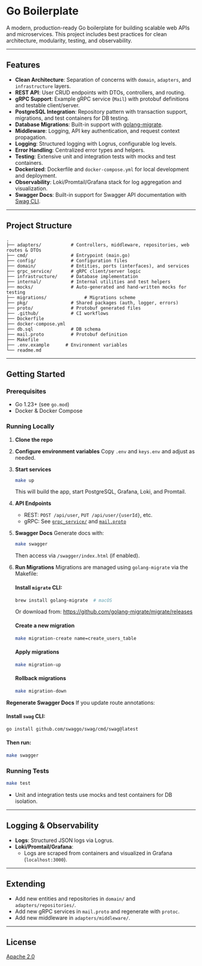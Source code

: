 # Go Boilerplate

A modern, production-ready Go boilerplate for building scalable web APIs and microservices. This project includes best practices for clean architecture, modularity, testing, and observability.

---

## Features

- **Clean Architecture**: Separation of concerns with `domain`, `adapters`, and `infrastructure` layers.
- **REST API**: User CRUD endpoints with DTOs, controllers, and routing.
- **gRPC Support**: Example gRPC service (`Mail`) with protobuf definitions and testable client/server.
- **PostgreSQL Integration**: Repository pattern with transaction support, migrations, and test containers for DB testing.
- **Database Migrations**: Built-in support with [golang-migrate](https://github.com/golang-migrate/migrate).
- **Middleware**: Logging, API key authentication, and request context propagation.
- **Logging**: Structured logging with Logrus, configurable log levels.
- **Error Handling**: Centralized error types and helpers.
- **Testing**: Extensive unit and integration tests with mocks and test containers.
- **Dockerized**: Dockerfile and `docker-compose.yml` for local development and deployment.
- **Observability**: Loki/Promtail/Grafana stack for log aggregation and visualization.
- **Swagger Docs**: Built-in support for Swagger API documentation with [Swag CLI](https://github.com/swaggo/swag).


---

## Project Structure

```
.
├── adapters/           # Controllers, middleware, repositories, web routes & DTOs
├── cmd/                # Entrypoint (main.go)
├── config/             # Configuration files
├── domain/             # Entities, ports (interfaces), and services
├── grpc_service/       # gRPC client/server logic
├── infrastructure/     # Database implementation
├── internal/           # Internal utilities and test helpers
├── mocks/              # Auto-generated and hand-written mocks for testing
├── migrations/              # Migrations scheme
├── pkg/                # Shared packages (auth, logger, errors)
├── proto/              # Protobuf generated files
├── .github/            # CI workflows
├── Dockerfile
├── docker-compose.yml
├── db.sql              # DB schema
├── mail.proto          # Protobuf definition
├── Makefile
├── .env.example      # Environment variables
└── readme.md
```

---

## Getting Started

### Prerequisites

- Go 1.23+ (see `go.mod`)
- Docker & Docker Compose

### Running Locally

1. **Clone the repo**
2. **Configure environment variables**
   Copy `.env` and `keys.env` and adjust as needed.
3. **Start services**
   ```sh
   make up
   ```
   This will build the app, start PostgreSQL, Grafana, Loki, and Promtail.

4. **API Endpoints**
   - REST: `POST /api/user`, `PUT /api/user/{userId}`, etc.
   - gRPC: See [`grpc_service/`](grpc_service/) and [`mail.proto`](mail.proto)

5. **Swagger Docs**
   Generate docs with:
   ```sh
   make swagger
   ```
   Then access via `/swagger/index.html` (if enabled).

6. **Run Migrations**
   Migrations are managed using `golang-migrate` via the Makefile:

   #### Install `migrate` CLI:
   ```sh
   brew install golang-migrate  # macOS
   ```
   Or download from: https://github.com/golang-migrate/migrate/releases

   #### Create a new migration
   ```sh
   make migration-create name=create_users_table
   ```

   #### Apply migrations
   ```sh
   make migration-up
   ```

   #### Rollback migrations
   ```sh
   make migration-down
   ```

**Regenerate Swagger Docs**
   If you update route annotations:

   #### Install `swag` CLI:
   ```sh
   go install github.com/swaggo/swag/cmd/swag@latest
   ```

   #### Then run:
   ```sh
   make swagger
   ```

### Running Tests

```sh
make test
```

- Unit and integration tests use mocks and test containers for DB isolation.

---

## Logging & Observability

- **Logs**: Structured JSON logs via Logrus.
- **Loki/Promtail/Grafana**:
  - Logs are scraped from containers and visualized in Grafana (`localhost:3000`).

---

## Extending

- Add new entities and repositories in `domain/` and `adapters/repositories/`.
- Add new gRPC services in `mail.proto` and regenerate with `protoc`.
- Add new middleware in `adapters/middleware/`.

---

## License

[Apache 2.0](http://www.apache.org/licenses/LICENSE-2.0.html)